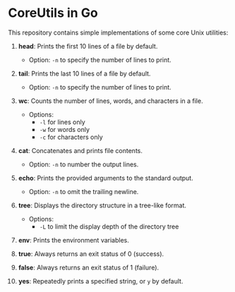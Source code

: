 # CoreUtils in Go

This repository contains simple implementations of some core Unix utilities:

1. **head**: Prints the first 10 lines of a file by default.  
   - Option: `-n` to specify the number of lines to print.

2. **tail**: Prints the last 10 lines of a file by default.  
   - Option: `-n` to specify the number of lines to print.

3. **wc**: Counts the number of lines, words, and characters in a file.  
   - Options:  
     - `-l` for lines only  
     - `-w` for words only  
     - `-c` for characters only

4. **cat**: Concatenates and prints file contents.  
   - Option: `-n` to number the output lines.

5. **echo**: Prints the provided arguments to the standard output.  
   - Option: `-n` to omit the trailing newline.

7. **tree**: Displays the directory structure in a tree-like format.  
   - Options:  
     - `-L` to limit the display depth of the directory tree

6. **env**: Prints the environment variables.  

8. **true**: Always returns an exit status of 0 (success).  

9. **false**: Always returns an exit status of 1 (failure).  

10. **yes**: Repeatedly prints a specified string, or `y` by default.  
